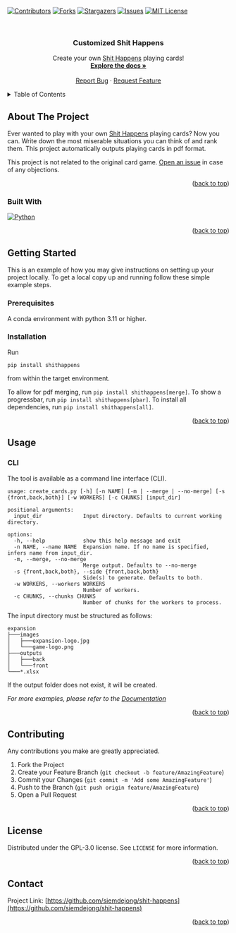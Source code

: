 <!-- Improved compatibility of back to top link: See: https://github.com/othneildrew/Best-README-Template/pull/73 -->
<a name="readme-top"></a>
<!--
*** Thanks for checking out the Best-README-Template. If you have a suggestion
*** that would make this better, please fork the repo and create a pull request
*** or simply open an issue with the tag "enhancement".
*** Don't forget to give the project a star!
*** Thanks again! Now go create something AMAZING! :D
-->



<!-- PROJECT SHIELDS -->
<!--
*** I'm using markdown "reference style" links for readability.
*** Reference links are enclosed in brackets [ ] instead of parentheses ( ).
*** See the bottom of this document for the declaration of the reference variables
*** for contributors-url, forks-url, etc. This is an optional, concise syntax you may use.
*** https://www.markdownguide.org/basic-syntax/#reference-style-links
-->
[![Contributors][contributors-shield]][contributors-url]
[![Forks][forks-shield]][forks-url]
[![Stargazers][stars-shield]][stars-url]
[![Issues][issues-shield]][issues-url]
[![MIT License][license-shield]][license-url]
<!-- [![LinkedIn][linkedin-shield]][linkedin-url] -->



<!-- PROJECT LOGO -->
<br />
<div align="center">
  <!-- <a href="https://github.com/siemdejong/shit-happens">
    <img src="images/logo.png" alt="Logo" width="80" height="80">
  </a> -->

<h3 align="center">Customized Shit Happens</h3>

  <p align="center">
    Create your own <a href="https://boardgamegeek.com/boardgame/196379/shit-happens">Shit Happens</a> playing cards!
    <br />
    <a href="https://github.com/siemdejong/shit-happens"><strong>Explore the docs »</strong></a>
    <br />
    <br />
    <!-- <a href="https://github.com/siemdejong/shit-happens">View Demo</a>
    · -->
    <a href="https://github.com/siemdejong/shit-happens/issues">Report Bug</a>
    ·
    <a href="https://github.com/siemdejong/shit-happens/issues">Request Feature</a>
  </p>
</div>



<!-- TABLE OF CONTENTS -->
<details>
  <summary>Table of Contents</summary>
  <ol>
    <li>
      <a href="#about-the-project">About The Project</a>
      <ul>
        <li><a href="#built-with">Built With</a></li>
      </ul>
    </li>
    <li>
      <a href="#getting-started">Getting Started</a>
      <ul>
        <li><a href="#prerequisites">Prerequisites</a></li>
        <li><a href="#installation">Installation</a></li>
      </ul>
    </li>
    <li><a href="#usage">Usage</a></li>
    <!-- <li><a href="#roadmap">Roadmap</a></li> -->
    <li><a href="#contributing">Contributing</a></li>
    <li><a href="#license">License</a></li>
    <li><a href="#contact">Contact</a></li>
    <!-- <li><a href="#acknowledgments">Acknowledgments</a></li> -->
  </ol>
</details>



<!-- ABOUT THE PROJECT -->
## About The Project

<!-- [![Product Name Screen Shot][product-screenshot]](https://example.com) -->

Ever wanted to play with your own [Shit Happens](https://boardgamegeek.com/boardgame/196379/shit-happens) playing cards?
Now you can.
Write down the most miserable situations you can think of and rank them.
This project automatically outputs playing cards in pdf format.

This project is not related to the original card game.
[Open an issue](https://github.com/siemdejong/shit-happens/issues/new/choose) in case of any objections.

<!-- Here's a blank template to get started: To avoid retyping too much info. Do a search and replace with your text editor for the following: `siemdejong`, `shit-happens`, `twitter_handle`, `linkedin_username`, `email_client`, `email`, `project_title`, `project_description` -->

<p align="right">(<a href="#readme-top">back to top</a>)</p>



### Built With

[![Python][Python]][Python-url]

<p align="right">(<a href="#readme-top">back to top</a>)</p>



<!-- GETTING STARTED -->
## Getting Started

This is an example of how you may give instructions on setting up your project locally.
To get a local copy up and running follow these simple example steps.

### Prerequisites

A conda environment with python 3.11 or higher.

### Installation

Run
```
pip install shithappens
```
from within the target environment.

To allow for pdf merging, run `pip install shithappens[merge]`.
To show a progressbar, run `pip install shithappens[pbar]`.
To install all dependencies, run `pip install shithappens[all]`.

<p align="right">(<a href="#readme-top">back to top</a>)</p>



<!-- USAGE EXAMPLES -->
## Usage

### CLI
The tool is available as a command line interface (CLI).
```
usage: create_cards.py [-h] [-n NAME] [-m | --merge | --no-merge] [-s {front,back,both}] [-w WORKERS] [-c CHUNKS] [input_dir]

positional arguments:
  input_dir             Input directory. Defaults to current working directory.

options:
  -h, --help            show this help message and exit
  -n NAME, --name NAME  Expansion name. If no name is specified, infers name from input_dir.
  -m, --merge, --no-merge
                        Merge output. Defaults to --no-merge
  -s {front,back,both}, --side {front,back,both}
                        Side(s) to generate. Defaults to both.
  -w WORKERS, --workers WORKERS
                        Number of workers.
  -c CHUNKS, --chunks CHUNKS
                        Number of chunks for the workers to process.
```
The input directory must be structured as follows:
```
expansion
├───images
│   ├───expansion-logo.jpg
│   └───game-logo.png
├───outputs
│   ├───back
│   └───front
└───*.xlsx
```
If the output folder does not exist, it will be created.

_For more examples, please refer to the [Documentation](https://example.com)_

<p align="right">(<a href="#readme-top">back to top</a>)</p>



<!-- ROADMAP -->
<!-- ## Roadmap

- [ ] Feature 1
- [ ] Feature 2
- [ ] Feature 3
    - [ ] Nested Feature

See the [open issues](https://github.com/siemdejong/shit-happens/issues) for a full list of proposed features (and known issues).

<p align="right">(<a href="#readme-top">back to top</a>)</p> -->



<!-- CONTRIBUTING -->
## Contributing

Any contributions you make are greatly appreciated.

1. Fork the Project
2. Create your Feature Branch (`git checkout -b feature/AmazingFeature`)
3. Commit your Changes (`git commit -m 'Add some AmazingFeature'`)
4. Push to the Branch (`git push origin feature/AmazingFeature`)
5. Open a Pull Request

<p align="right">(<a href="#readme-top">back to top</a>)</p>



<!-- LICENSE -->
## License

Distributed under the GPL-3.0 license. See `LICENSE` for more information.

<p align="right">(<a href="#readme-top">back to top</a>)</p>



<!-- CONTACT -->
## Contact

Project Link: [https://github.com/siemdejong/shit-happens](https://github.com/siemdejong/shit-happens)

<p align="right">(<a href="#readme-top">back to top</a>)</p>



<!-- ACKNOWLEDGMENTS -->
<!-- ## Acknowledgments

* []()
* []()
* []()

<p align="right">(<a href="#readme-top">back to top</a>)</p> -->



<!-- MARKDOWN LINKS & IMAGES -->
<!-- https://www.markdownguide.org/basic-syntax/#reference-style-links -->
[contributors-shield]: https://img.shields.io/github/contributors/siemdejong/shit-happens.svg?style=for-the-badge
[contributors-url]: https://github.com/siemdejong/shit-happens/graphs/contributors
[forks-shield]: https://img.shields.io/github/forks/siemdejong/shit-happens.svg?style=for-the-badge
[forks-url]: https://github.com/siemdejong/shit-happens/network/members
[stars-shield]: https://img.shields.io/github/stars/siemdejong/shit-happens.svg?style=for-the-badge
[stars-url]: https://github.com/siemdejong/shit-happens/stargazers
[issues-shield]: https://img.shields.io/github/issues/siemdejong/shit-happens.svg?style=for-the-badge
[issues-url]: https://github.com/siemdejong/shit-happens/issues
[license-shield]: https://img.shields.io/github/license/siemdejong/shit-happens.svg?style=for-the-badge
[license-url]: https://github.com/siemdejong/shit-happens/blob/master/LICENSE
[linkedin-shield]: https://img.shields.io/badge/-LinkedIn-black.svg?style=for-the-badge&logo=linkedin&colorB=555
[linkedin-url]: https://linkedin.com/in/linkedin_username
[product-screenshot]: images/screenshot.png
[Python]: https://img.shields.io/badge/python-3776AB?style=for-the-badge&logo=python&logoColor=white
[Python-url]: https://python.org/
[React.js]: https://img.shields.io/badge/React-20232A?style=for-the-badge&logo=react&logoColor=61DAFB
[React-url]: https://reactjs.org/
[Vue.js]: https://img.shields.io/badge/Vue.js-35495E?style=for-the-badge&logo=vuedotjs&logoColor=4FC08D
[Vue-url]: https://vuejs.org/
[Angular.io]: https://img.shields.io/badge/Angular-DD0031?style=for-the-badge&logo=angular&logoColor=white
[Angular-url]: https://angular.io/
[Svelte.dev]: https://img.shields.io/badge/Svelte-4A4A55?style=for-the-badge&logo=svelte&logoColor=FF3E00
[Svelte-url]: https://svelte.dev/
[Laravel.com]: https://img.shields.io/badge/Laravel-FF2D20?style=for-the-badge&logo=laravel&logoColor=white
[Laravel-url]: https://laravel.com
[Bootstrap.com]: https://img.shields.io/badge/Bootstrap-563D7C?style=for-the-badge&logo=bootstrap&logoColor=white
[Bootstrap-url]: https://getbootstrap.com
[JQuery.com]: https://img.shields.io/badge/jQuery-0769AD?style=for-the-badge&logo=jquery&logoColor=white
[JQuery-url]: https://jquery.com 